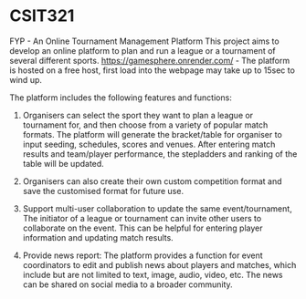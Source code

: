 # CSIT321
FYP - An Online Tournament Management Platform
This project aims to develop an online platform to plan and run a league or a tournament of several different sports.
https://gamesphere.onrender.com/ - The platform is hosted on a free host, first load into the webpage may take up to 15sec to wind up.

The platform includes the following features and functions:
1. Organisers can select the sport they want to plan a league or tournament for, and then choose from a variety of popular match formats. The platform will generate the bracket/table for organiser to input seeding, schedules, scores and venues. After entering match results and team/player performance, the stepladders and ranking of the table will be updated.

2. Organisers can also create their own custom competition format and save the customised format for future use.

3. Support multi-user collaboration to update the same event/tournament, The initiator of a league or tournament can invite other users to collaborate on the event. This can be helpful for entering player information and updating match results. 

4. Provide news report: 
The platform provides a function for event coordinators to edit and publish news about players and matches, which include but are not limited to text, image, audio, video, etc. The news can be shared on social media to a broader community.

